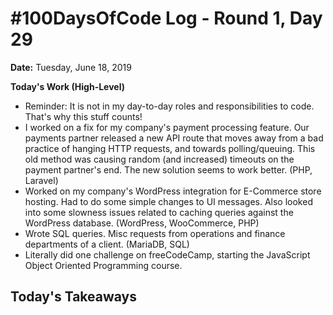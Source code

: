 # #100DaysOfCode Log - Round 1, Day 29

**Date:** Tuesday, June 18, 2019


**Today's Work (High-Level)**
- Reminder: It is not in my day-to-day roles and responsibilities to code. That's why this stuff counts!
- I worked on a fix for my company's payment processing feature. Our payments partner released a new API route that moves away from a bad practice of hanging HTTP requests, and towards polling/queuing. This old method was causing random (and increased) timeouts on the payment partner's end. The new solution seems to work better. (PHP, Laravel)
- Worked on my company's WordPress integration for E-Commerce store hosting. Had to do some simple changes to UI messages. Also looked into some slowness issues related to caching queries against the WordPress database. (WordPress, WooCommerce, PHP)
- Wrote SQL queries. Misc requests from operations and finance departments of a client. (MariaDB, SQL)
- Literally did one challenge on freeCodeCamp, starting the JavaScript Object Oriented Programming course.

**Today's Takeaways**
- 
